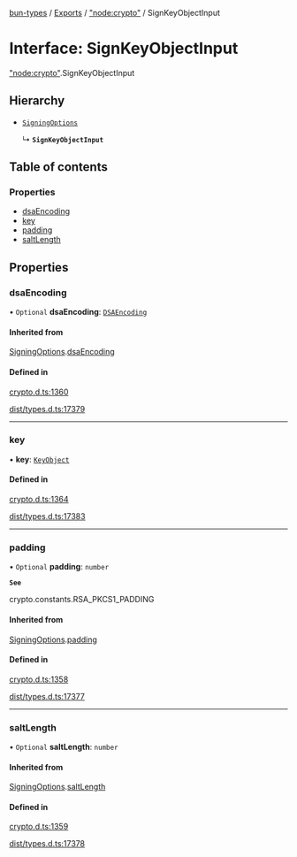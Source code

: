 [bun-types](../README.md) / [Exports](../modules.md) / ["node:crypto"](../modules/node_crypto_.md) / SignKeyObjectInput

# Interface: SignKeyObjectInput

["node:crypto"](../modules/node_crypto_.md).SignKeyObjectInput

## Hierarchy

- [`SigningOptions`](crypto_.SigningOptions.md)

  ↳ **`SignKeyObjectInput`**

## Table of contents

### Properties

- [dsaEncoding](node_crypto_.SignKeyObjectInput.md#dsaencoding)
- [key](node_crypto_.SignKeyObjectInput.md#key)
- [padding](node_crypto_.SignKeyObjectInput.md#padding)
- [saltLength](node_crypto_.SignKeyObjectInput.md#saltlength)

## Properties

### dsaEncoding

• `Optional` **dsaEncoding**: [`DSAEncoding`](../modules/crypto_.md#dsaencoding)

#### Inherited from

[SigningOptions](crypto_.SigningOptions.md).[dsaEncoding](crypto_.SigningOptions.md#dsaencoding)

#### Defined in

[crypto.d.ts:1360](https://github.com/valgaze/bun-types/blob/5e53f27/crypto.d.ts#L1360)

[dist/types.d.ts:17379](https://github.com/valgaze/bun-types/blob/5e53f27/dist/types.d.ts#L17379)

___

### key

• **key**: [`KeyObject`](../classes/crypto_.KeyObject.md)

#### Defined in

[crypto.d.ts:1364](https://github.com/valgaze/bun-types/blob/5e53f27/crypto.d.ts#L1364)

[dist/types.d.ts:17383](https://github.com/valgaze/bun-types/blob/5e53f27/dist/types.d.ts#L17383)

___

### padding

• `Optional` **padding**: `number`

**`See`**

crypto.constants.RSA_PKCS1_PADDING

#### Inherited from

[SigningOptions](crypto_.SigningOptions.md).[padding](crypto_.SigningOptions.md#padding)

#### Defined in

[crypto.d.ts:1358](https://github.com/valgaze/bun-types/blob/5e53f27/crypto.d.ts#L1358)

[dist/types.d.ts:17377](https://github.com/valgaze/bun-types/blob/5e53f27/dist/types.d.ts#L17377)

___

### saltLength

• `Optional` **saltLength**: `number`

#### Inherited from

[SigningOptions](crypto_.SigningOptions.md).[saltLength](crypto_.SigningOptions.md#saltlength)

#### Defined in

[crypto.d.ts:1359](https://github.com/valgaze/bun-types/blob/5e53f27/crypto.d.ts#L1359)

[dist/types.d.ts:17378](https://github.com/valgaze/bun-types/blob/5e53f27/dist/types.d.ts#L17378)
